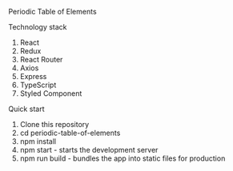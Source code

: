 Periodic Table of  Elements

Technology stack
1. React
2. Redux
3. React Router
4. Axios
5. Express
6. TypeScript
7. Styled Component


Quick start
1. Clone this repository
2. cd periodic-table-of-elements
3. npm install
4. npm start - starts the development server
5. npm run build - bundles the app into static files for production